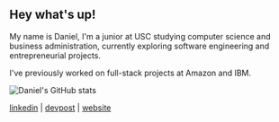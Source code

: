 ## Hey what's up!

My name is Daniel, I'm a junior at USC studying computer science and business administration, currently exploring software engineering and entrepreneurial projects. 

I've previously worked on full-stack projects at Amazon and IBM.

![Daniel's GitHub stats](https://github-readme-stats-rouge-kappa-11.vercel.app/api?username=danielgao20&show_icons=true&theme=transparent&hide_rank=true&include_all_commits=true)

<a href="https://www.linkedin.com/in/danielgao20">linkedin</a> | <a href="https://devpost.com/danielgao20">devpost</a> | <a href="https://danielgao.vercel.app/">website</a>
